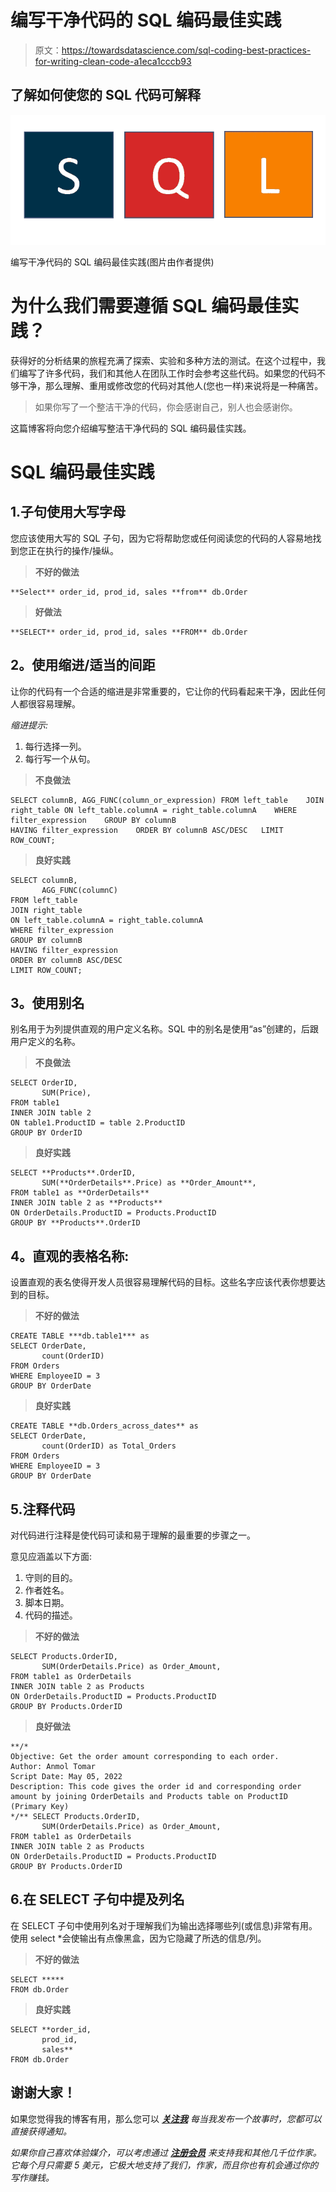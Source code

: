 # 编写干净代码的 SQL 编码最佳实践

> 原文：<https://towardsdatascience.com/sql-coding-best-practices-for-writing-clean-code-a1eca1cccb93>

## 了解如何使您的 SQL 代码可解释

![](img/f7594ac30ace5c0bd0658d3d17d80887.png)

编写干净代码的 SQL 编码最佳实践(图片由作者提供)

# 为什么我们需要遵循 SQL 编码最佳实践？

获得好的分析结果的旅程充满了探索、实验和多种方法的测试。在这个过程中，我们编写了许多代码，我们和其他人在团队工作时会参考这些代码。如果您的代码不够干净，那么理解、重用或修改您的代码对其他人(您也一样)来说将是一种痛苦。

> 如果你写了一个整洁干净的代码，你会感谢自己，别人也会感谢你。

这篇博客将向您介绍编写整洁干净代码的 SQL 编码最佳实践。

# SQL 编码最佳实践

## 1.**子句使用大写字母**

您应该使用大写的 SQL 子句，因为它将帮助您或任何阅读您的代码的人容易地找到您正在执行的操作/操纵。

> **不好的做法**

```
**Select** order_id, prod_id, sales **from** db.Order
```

> **好做法**

```
**SELECT** order_id, prod_id, sales **FROM** db.Order
```

## **2。使用缩进/适当的间距**

让你的代码有一个合适的缩进是非常重要的，它让你的代码看起来干净，因此任何人都很容易理解。

*缩进提示:*

1.  每行选择一列。
2.  每行写一个从句。

> **不良做法**

```
SELECT columnB, AGG_FUNC(column_or_expression) FROM left_table    JOIN right_table ON left_table.columnA = right_table.columnA    WHERE filter_expression    GROUP BY columnB    
HAVING filter_expression    ORDER BY columnB ASC/DESC   LIMIT ROW_COUNT;
```

> **良好实践**

```
SELECT columnB, 
       AGG_FUNC(columnC) 
FROM left_table    
JOIN right_table 
ON left_table.columnA = right_table.columnA    
WHERE filter_expression    
GROUP BY columnB    
HAVING filter_expression    
ORDER BY columnB ASC/DESC    
LIMIT ROW_COUNT;
```

## **3。使用别名**

别名用于为列提供直观的用户定义名称。SQL 中的别名是使用“as”创建的，后跟用户定义的名称。

> **不良做法**

```
SELECT OrderID,
       SUM(Price), 
FROM table1 
INNER JOIN table 2 
ON table1.ProductID = table 2.ProductID
GROUP BY OrderID
```

> **良好实践**

```
SELECT **Products**.OrderID,
       SUM(**OrderDetails**.Price) as **Order_Amount**, 
FROM table1 as **OrderDetails**
INNER JOIN table 2 as **Products**
ON OrderDetails.ProductID = Products.ProductID
GROUP BY **Products**.OrderID
```

## **4。直观的表格名称:**

设置直观的表名使得开发人员很容易理解代码的目标。这些名字应该代表你想要达到的目标。

> **不好的做法**

```
CREATE TABLE ***db.table1*** as 
SELECT OrderDate, 
       count(OrderID) 
FROM Orders
WHERE EmployeeID = 3
GROUP BY OrderDate
```

> **良好实践**

```
CREATE TABLE **db.Orders_across_dates** as 
SELECT OrderDate, 
       count(OrderID) as Total_Orders
FROM Orders
WHERE EmployeeID = 3
GROUP BY OrderDate
```

## 5.注释代码

对代码进行注释是使代码可读和易于理解的最重要的步骤之一。

意见应涵盖以下方面:

1.  守则的目的。
2.  作者姓名。
3.  脚本日期。
4.  代码的描述。

> **不好的做法**

```
SELECT Products.OrderID,
       SUM(OrderDetails.Price) as Order_Amount, 
FROM table1 as OrderDetails
INNER JOIN table 2 as Products
ON OrderDetails.ProductID = Products.ProductID
GROUP BY Products.OrderID
```

> **良好做法**

```
**/*
Objective: Get the order amount corresponding to each order.
Author: Anmol Tomar
Script Date: May 05, 2022
Description: This code gives the order id and corresponding order amount by joining OrderDetails and Products table on ProductID (Primary Key)
*/** SELECT Products.OrderID,
       SUM(OrderDetails.Price) as Order_Amount, 
FROM table1 as OrderDetails
INNER JOIN table 2 as Products
ON OrderDetails.ProductID = Products.ProductID
GROUP BY Products.OrderID
```

## 6.在 SELECT 子句中提及列名

在 SELECT 子句中使用列名对于理解我们为输出选择哪些列(或信息)非常有用。使用 select *会使输出有点像黑盒，因为它隐藏了所选的信息/列。

> **不好的做法**

```
SELECT ***** 
FROM db.Order
```

> **良好实践**

```
SELECT **order_id,
       prod_id,
       sales** 
FROM db.Order
```

## 谢谢大家！

如果您觉得我的博客有用，那么您可以 [***关注我***](https://anmol3015.medium.com/subscribe) *每当我发布一个故事时，您都可以直接获得通知。*

*如果你自己喜欢体验媒介，可以考虑通过* [***注册会员***](https://anmol3015.medium.com/membership) *来支持我和其他几千位作家。它每个月只需要 5 美元，它极大地支持了我们，作家，而且你也有机会通过你的写作赚钱。*